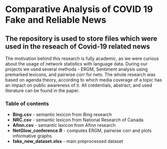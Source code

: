 # Comparative Analysis of COVID 19 Fake and Reliable News

## The repository is used to store files which were used in the reseach of Covid-19 related news


The motivation behind this research is fully academic, as we were curious about the usage of network statistics with language data.
During our projects we used several methods - ERGM, Sentiment analysis using premarked lexicons, and pairwise corr for nets. The whole research was based on agenda theory, according to which media coverage of a topic has an impact on public awareness of it. All credentials, abstract, and used literature can be found in the paper. 



### Table of contents 
- **Bing.csv** - semantic lexicon from Bing research
- **NRC.csv** - semantic lexicon from National Research of Canada 
- **Afinn.csv** - semantic lexicon from Afinn research 
- **NetGlow_conference.R** - computes ERGM, pairwise corr and plots informative graphs
- **fake_new_dataset.xlsx** - main preprocessed dataset
